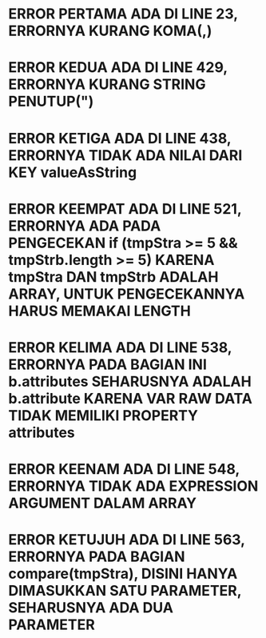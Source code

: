 # ERROR PERTAMA ADA DI LINE 23, ERRORNYA KURANG KOMA(,)

# ERROR KEDUA ADA DI LINE 429, ERRORNYA KURANG STRING PENUTUP(")

# ERROR KETIGA ADA DI LINE 438, ERRORNYA TIDAK ADA NILAI DARI KEY valueAsString

# ERROR KEEMPAT ADA DI LINE 521, ERRORNYA ADA PADA PENGECEKAN if (tmpStra >= 5 && tmpStrb.length >= 5) KARENA tmpStra DAN tmpStrb ADALAH ARRAY, UNTUK PENGECEKANNYA HARUS MEMAKAI LENGTH

# ERROR KELIMA ADA DI LINE 538, ERRORNYA PADA BAGIAN INI b.attributes SEHARUSNYA ADALAH b.attribute KARENA VAR RAW DATA TIDAK MEMILIKI PROPERTY attributes

# ERROR KEENAM ADA DI LINE 548, ERRORNYA TIDAK ADA EXPRESSION ARGUMENT DALAM ARRAY

# ERROR KETUJUH ADA DI LINE 563, ERRORNYA PADA BAGIAN compare(tmpStra), DISINI HANYA DIMASUKKAN SATU PARAMETER, SEHARUSNYA ADA DUA PARAMETER
